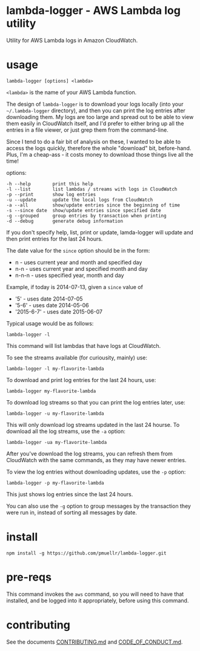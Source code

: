 lambda-logger - AWS Lambda log utility
================================================================================

Utility for AWS Lambda logs in Amazon CloudWatch.  

usage
================================================================================

    lambda-logger [options] <lambda>

`<lambda>` is the name of your AWS Lambda function.

The design of `lambda-logger` is to download your logs locally (into your
`~/.lambda-logger` directory), and then you can print the log entries after
downloading them.  My logs are too large and spread out to be able to view
them easily in CloudWatch itself, and I'd prefer to either bring up all the
entries in a file viewer, or just grep them from the command-line.

Since I tend to do a fair bit of analysis on these, I wanted to be able to
access the logs quickly, therefore the whole "download" bit, before-hand.  Plus,
I'm a cheap-ass - it costs money to download those things live all the time!

options:

    -h --help        print this help
    -l --list        list lambdas / streams with logs in CloudWatch
    -p --print       show log entries
    -u --update      update the local logs from CloudWatch
    -a --all         show/update entries since the beginning of time
    -s --since date  show/update entries since specified date
    -g --grouped     group entries by transaction when printing
    -d --debug       generate debug information

If you don't specify help, list, print or update, lamda-logger will update
and then print entries for the last 24 hours.

The date value for the `since` option should be in the form:

* n     - uses current year and month and specified day
* n-n   - uses current year and specified month and day
* n-n-n - uses specified year, month and day

Example, if today is 2014-07-13, given a `since` value of

* '5'        - uses date 2014-07-05
* '5-6'      - uses date 2014-05-06
* '2015-6-7' - uses date 2015-06-07

Typical usage would be as follows:

    lambda-logger -l

This command will list lambdas that have logs at CloudWatch.  

To see the streams available (for curiousity, mainly) use:

    lambda-logger -l my-flavorite-lambda

To download and print log entries for the last 24 hours, use:

    lambda-logger my-flavorite-lambda

To download log streams so that you can print the log entries later, use:

    lambda-logger -u my-flavorite-lambda

This will only download log streams updated in the last 24 hourse.  To download
all the log streams, use the `-a` option:

    lambda-logger -ua my-flavorite-lambda

After you've download the log streams, you can refresh them from CloudWatch
with the same commands, as they may have newer entries.

To view the log entries without downloading updates, use the `-p` option:

    lambda-logger -p my-flavorite-lambda

This just shows log entries since the last 24 hours.

You can also use the `-g` option to group messages by the transaction they were
run in, instead of sorting all messages by date.


install
================================================================================

    npm install -g https://github.com/pmuellr/lambda-logger.git


pre-reqs
================================================================================

This command invokes the `aws` command, so you will need to have that installed,
and be logged into it appropriately, before using this command.


contributing
================================================================================

See the documents [CONTRIBUTING.md](CONTRIBUTING.md) and
[CODE_OF_CONDUCT.md](CODE_OF_CONDUCT.md).
